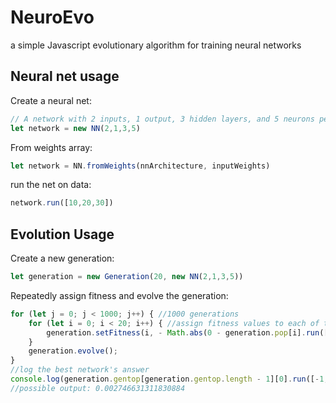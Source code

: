 # NeuroEvo
a simple Javascript evolutionary algorithm for training neural networks

## Neural net usage
Create a neural net:
```js
// A network with 2 inputs, 1 output, 3 hidden layers, and 5 neurons per hidden layer
let network = new NN(2,1,3,5)
```
From weights array:
```js
let network = NN.fromWeights(nnArchitecture, inputWeights)
```
run the net on data:
```js
network.run([10,20,30])
```
## Evolution Usage
Create a new generation:
```js
let generation = new Generation(20, new NN(2,1,3,5))
```
Repeatedly assign fitness and evolve the generation:
```js
for (let j = 0; j < 1000; j++) { //1000 generations
    for (let i = 0; i < 20; i++) { //assign fitness values to each of the generations
        generation.setFitness(i, - Math.abs(0 - generation.pop[i].run([-1, 1])[0])); //set fitness to negative distance from 0
    }
    generation.evolve();
}
//log the best network's answer
console.log(generation.gentop[generation.gentop.length - 1][0].run([-1,1])[0])
//possible output: 0.002746631311830884
```
